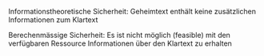Informationstheoretische Sicherheit: Geheimtext enthält keine zusätzlichen Informationen zum Klartext

Berechenmässige Sicherheit: Es ist nicht möglich (feasible) mit den verfügbaren Ressource Informationen über den Klartext zu erhalten